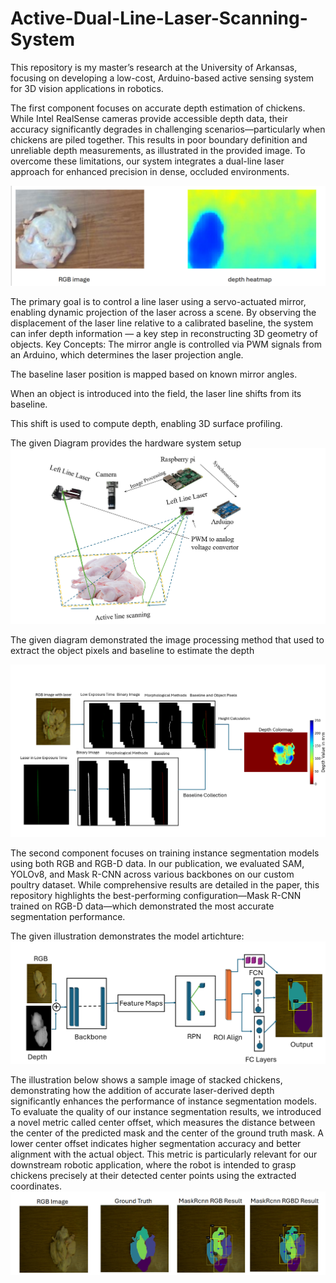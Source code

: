 # Active-Dual-Line-Laser-Scanning-System
This repository is  my master’s research at the University of Arkansas, focusing on developing a low-cost, Arduino-based active sensing system for 3D vision applications in robotics.

The first component focuses on accurate depth estimation of chickens. While Intel RealSense cameras provide accessible depth data, their accuracy significantly degrades in challenging scenarios—particularly when chickens are piled together. This results in poor boundary definition and unreliable depth measurements, as illustrated in the provided image. To overcome these limitations, our system integrates a dual-line laser approach for enhanced precision in dense, occluded environments.

![System Diagram](real_sense.png)

The primary goal is to control a line laser using a servo-actuated mirror, enabling dynamic projection of the laser across a scene. By observing the displacement of the laser line relative to a calibrated baseline, the system can infer depth information — a key step in reconstructing 3D geometry of objects.
Key Concepts:
The mirror angle is controlled via PWM signals from an Arduino, which determines the laser projection angle.

The baseline laser position is mapped based on known mirror angles.

When an object is introduced into the field, the laser line shifts from its baseline.

This shift is used to compute depth, enabling 3D surface profiling.

The given Diagram provides the hardware system setup
![System Diagram](hardware.png)

The given diagram demonstrated the image processing method that used to extract the object pixels and baseline to estimate the depth


![System Diagram](image_processing.png)


The second component focuses on training instance segmentation models using both RGB and RGB-D data. In our publication, we evaluated SAM, YOLOv8, and Mask R-CNN across various backbones on our custom poultry dataset. While comprehensive results are detailed in the paper, this repository highlights the best-performing configuration—Mask R-CNN trained on RGB-D data—which demonstrated the most accurate segmentation performance.

The given illustration demonstrates the model artichture:
![System Diagram](Maskrcnn.png)

The illustration below shows a sample image of stacked chickens, demonstrating how the addition of accurate laser-derived depth significantly enhances the performance of instance segmentation models. To evaluate the quality of our instance segmentation results, we introduced a novel metric called center offset, which measures the distance between the center of the predicted mask and the center of the ground truth mask. A lower center offset indicates higher segmentation accuracy and better alignment with the actual object. This metric is particularly relevant for our downstream robotic application, where the robot is intended to grasp chickens precisely at their detected center points using the extracted coordinates.
![System Diagram](final.png)





